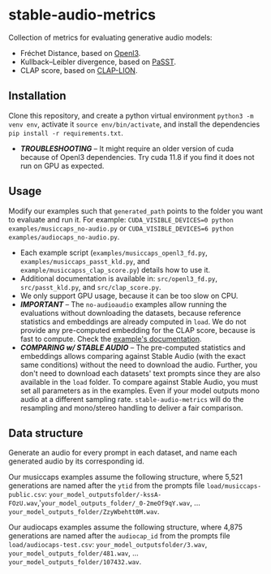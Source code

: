 # stable-audio-metrics
Collection of metrics for evaluating generative audio models:
- Fréchet Distance, based on [Openl3](https://github.com/marl/openl3).
- Kullback–Leibler divergence, based on [PaSST](https://github.com/kkoutini/PaSST).
- CLAP score, based on [CLAP-LION](https://github.com/LAION-AI/CLAP).

## Installation 
Clone this repository, and create a python virtual environment `python3 -m venv env`, activate it `source env/bin/activate`, and install the dependencies `pip install -r requirements.txt`.

- ***TROUBLESHOOTING*** – It might require an older version of cuda because of Openl3 dependencies. Try cuda 11.8 if you find it does not run on GPU as expected.

## Usage

Modify our examples such that `generated_path` points to the folder you want to evaluate and run it. For example: `CUDA_VISIBLE_DEVICES=0 python examples/musiccaps_no-audio.py` or `CUDA_VISIBLE_DEVICES=6 python examples/audiocaps_no-audio.py`. 
- Each example script (`examples/musiccaps_openl3_fd.py`, `examples/musiccaps_passt_kld.py`, and `example/musiccapss_clap_score.py`) details how to use it.
- Additional documentation is available in: `src/openl3_fd.py`, `src/passt_kld.py`, and `src/clap_score.py`.
- We only support GPU usage, because it can be too slow on CPU.
- ***IMPORTANT*** – The `no-audioaudio` examples allow running the evaluations without downloading the datasets, because reference statistics and embeddings are already computed in `load`.  We do not provide any pre-computed embedding for the CLAP score, because is fast to compute. Check the [example's documentation](examples/README.md).
- ***COMPARING w/ STABLE AUDIO*** – The pre-computed statistics and embeddings allows comparing against Stable Audio (with the exact same conditions) without the need to download the audio. Further, you don't need to download each datasets' text prompts since they are also available in the `load` folder. To compare against Stable Audio, you must set all parameters as in the examples. Even if your model outputs mono audio at a different sampling rate. `stable-audio-metrics` will do the resampling and mono/stereo handling to deliver a fair comparison.

## Data structure
Generate an audio for every prompt in each dataset, and name each generated audio by its corresponding id. 

Our musiccaps examples assume the following structure, where 5,521 generations are named after the `ytid` from the prompts file `load/musiccaps-public.csv`: `your_model_outputsfolder/-kssA-FOzU.wav`,'`your_model_outputs_folder/_0-2meOf9qY.wav`, ... `your_model_outputs_folder/ZzyWbehtt0M.wav`.

Our audiocaps examples assume the following structure, where 4,875 generations are named after the `audiocap_id` from the prompts file `load/audiocaps-test.csv`:
`your_model_outputsfolder/3.wav`, `your_model_outputs_folder/481.wav`, ... `your_model_outputs_folder/107432.wav`.
